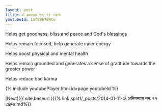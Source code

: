 ```yaml
---
layout: post
title: ॐ प्रसादाय नमः ११ टाइम्स
youtubeId: 1af88E7BRCo
---
```

 
 
Helps get goodness, bliss and peace and God's blessings
 
Helps remain focused, help generate inner energy 
 
Helps boost physical and mental health 
 
Helps remain grounded and generates a sense of gratitude towards the greater power 
 
Helps reduce bad karma
 
 
 
 


{% include youtubePlayer.html id=page.youtubeId %}
 
[Next]({{ site.baseurl }}{% link  split1/_posts/2014-01-11-ॐ अभिगम्याय नमः ११ टाइम्स.md%})
 

